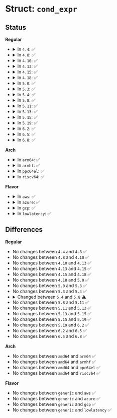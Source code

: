 # Struct: <code>cond_expr</code>

## Status
<b>Regular</b>
<ul>
<li>
<details>
<summary>In <code>4.4</code>: ✅</summary>

```c
struct cond_expr {
    __u32 expr_type;
    __u32 bool;
    struct cond_expr *next;
};
```
</details>
</li>
<li>
<details>
<summary>In <code>4.8</code>: ✅</summary>

```c
struct cond_expr {
    __u32 expr_type;
    __u32 bool;
    struct cond_expr *next;
};
```
</details>
</li>
<li>
<details>
<summary>In <code>4.10</code>: ✅</summary>

```c
struct cond_expr {
    __u32 expr_type;
    __u32 bool;
    struct cond_expr *next;
};
```
</details>
</li>
<li>
<details>
<summary>In <code>4.13</code>: ✅</summary>

```c
struct cond_expr {
    __u32 expr_type;
    __u32 bool;
    struct cond_expr *next;
};
```
</details>
</li>
<li>
<details>
<summary>In <code>4.15</code>: ✅</summary>

```c
struct cond_expr {
    __u32 expr_type;
    __u32 bool;
    struct cond_expr *next;
};
```
</details>
</li>
<li>
<details>
<summary>In <code>4.18</code>: ✅</summary>

```c
struct cond_expr {
    __u32 expr_type;
    __u32 bool;
    struct cond_expr *next;
};
```
</details>
</li>
<li>
<details>
<summary>In <code>5.0</code>: ✅</summary>

```c
struct cond_expr {
    __u32 expr_type;
    __u32 bool;
    struct cond_expr *next;
};
```
</details>
</li>
<li>
<details>
<summary>In <code>5.3</code>: ✅</summary>

```c
struct cond_expr {
    __u32 expr_type;
    __u32 bool;
    struct cond_expr *next;
};
```
</details>
</li>
<li>
<details>
<summary>In <code>5.4</code>: ✅</summary>

```c
struct cond_expr {
    __u32 expr_type;
    __u32 bool;
    struct cond_expr *next;
};
```
</details>
</li>
<li>
<details>
<summary>In <code>5.8</code>: ✅</summary>

```c
struct cond_expr {
    struct cond_expr_node *nodes;
    u32 len;
};
```
</details>
</li>
<li>
<details>
<summary>In <code>5.11</code>: ✅</summary>

```c
struct cond_expr {
    struct cond_expr_node *nodes;
    u32 len;
};
```
</details>
</li>
<li>
<details>
<summary>In <code>5.13</code>: ✅</summary>

```c
struct cond_expr {
    struct cond_expr_node *nodes;
    u32 len;
};
```
</details>
</li>
<li>
<details>
<summary>In <code>5.15</code>: ✅</summary>

```c
struct cond_expr {
    struct cond_expr_node *nodes;
    u32 len;
};
```
</details>
</li>
<li>
<details>
<summary>In <code>5.19</code>: ✅</summary>

```c
struct cond_expr {
    struct cond_expr_node *nodes;
    u32 len;
};
```
</details>
</li>
<li>
<details>
<summary>In <code>6.2</code>: ✅</summary>

```c
struct cond_expr {
    struct cond_expr_node *nodes;
    u32 len;
};
```
</details>
</li>
<li>
<details>
<summary>In <code>6.5</code>: ✅</summary>

```c
struct cond_expr {
    struct cond_expr_node *nodes;
    u32 len;
};
```
</details>
</li>
<li>
<details>
<summary>In <code>6.8</code>: ✅</summary>

```c
struct cond_expr {
    struct cond_expr_node *nodes;
    u32 len;
};
```
</details>
</li>
</ul>
<b>Arch</b>
<ul>
<li>
<details>
<summary>In <code>arm64</code>: ✅</summary>

```c
struct cond_expr {
    __u32 expr_type;
    __u32 bool;
    struct cond_expr *next;
};
```
</details>
</li>
<li>
<details>
<summary>In <code>armhf</code>: ✅</summary>

```c
struct cond_expr {
    __u32 expr_type;
    __u32 bool;
    struct cond_expr *next;
};
```
</details>
</li>
<li>
<details>
<summary>In <code>ppc64el</code>: ✅</summary>

```c
struct cond_expr {
    __u32 expr_type;
    __u32 bool;
    struct cond_expr *next;
};
```
</details>
</li>
<li>
<details>
<summary>In <code>riscv64</code>: ✅</summary>

```c
struct cond_expr {
    __u32 expr_type;
    __u32 bool;
    struct cond_expr *next;
};
```
</details>
</li>
</ul>
<b>Flavor</b>
<ul>
<li>
<details>
<summary>In <code>aws</code>: ✅</summary>

```c
struct cond_expr {
    __u32 expr_type;
    __u32 bool;
    struct cond_expr *next;
};
```
</details>
</li>
<li>
<details>
<summary>In <code>azure</code>: ✅</summary>

```c
struct cond_expr {
    __u32 expr_type;
    __u32 bool;
    struct cond_expr *next;
};
```
</details>
</li>
<li>
<details>
<summary>In <code>gcp</code>: ✅</summary>

```c
struct cond_expr {
    __u32 expr_type;
    __u32 bool;
    struct cond_expr *next;
};
```
</details>
</li>
<li>
<details>
<summary>In <code>lowlatency</code>: ✅</summary>

```c
struct cond_expr {
    __u32 expr_type;
    __u32 bool;
    struct cond_expr *next;
};
```
</details>
</li>
</ul>

## Differences
<b>Regular</b>
<ul>
<li>
No changes between <code>4.4</code> and <code>4.8</code> ✅
</li>
<li>
No changes between <code>4.8</code> and <code>4.10</code> ✅
</li>
<li>
No changes between <code>4.10</code> and <code>4.13</code> ✅
</li>
<li>
No changes between <code>4.13</code> and <code>4.15</code> ✅
</li>
<li>
No changes between <code>4.15</code> and <code>4.18</code> ✅
</li>
<li>
No changes between <code>4.18</code> and <code>5.0</code> ✅
</li>
<li>
No changes between <code>5.0</code> and <code>5.3</code> ✅
</li>
<li>
No changes between <code>5.3</code> and <code>5.4</code> ✅
</li>
<li>
<details>
<summary>Changed between <code>5.4</code> and <code>5.8</code> ⚠️</summary>
<ul>
<li>
<b>Field added. </b>
<code>struct cond_expr_node *nodes</code>
</li>
<li>
<b>Field added. </b>
<code>u32 len</code>
</li>
<li>
<b>Field removed. </b>
<code>__u32 expr_type</code>
</li>
<li>
<b>Field removed. </b>
<code>__u32 bool</code>
</li>
<li>
<b>Field removed. </b>
<code>struct cond_expr *next</code>
</li>
</ul>
</details>
</li>
<li>
No changes between <code>5.8</code> and <code>5.11</code> ✅
</li>
<li>
No changes between <code>5.11</code> and <code>5.13</code> ✅
</li>
<li>
No changes between <code>5.13</code> and <code>5.15</code> ✅
</li>
<li>
No changes between <code>5.15</code> and <code>5.19</code> ✅
</li>
<li>
No changes between <code>5.19</code> and <code>6.2</code> ✅
</li>
<li>
No changes between <code>6.2</code> and <code>6.5</code> ✅
</li>
<li>
No changes between <code>6.5</code> and <code>6.8</code> ✅
</li>
</ul>
<b>Arch</b>
<ul>
<li>
No changes between <code>amd64</code> and <code>arm64</code> ✅
</li>
<li>
No changes between <code>amd64</code> and <code>armhf</code> ✅
</li>
<li>
No changes between <code>amd64</code> and <code>ppc64el</code> ✅
</li>
<li>
No changes between <code>amd64</code> and <code>riscv64</code> ✅
</li>
</ul>
<b>Flavor</b>
<ul>
<li>
No changes between <code>generic</code> and <code>aws</code> ✅
</li>
<li>
No changes between <code>generic</code> and <code>azure</code> ✅
</li>
<li>
No changes between <code>generic</code> and <code>gcp</code> ✅
</li>
<li>
No changes between <code>generic</code> and <code>lowlatency</code> ✅
</li>
</ul>
